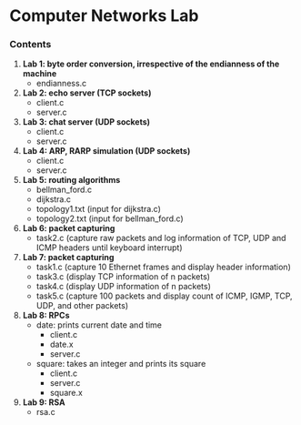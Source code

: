 # Computer Networks Lab

### Contents
1. **Lab 1: byte order conversion, irrespective of the endianness of the machine**
   - endianness.c
2. **Lab 2: echo server (TCP sockets)**
   - client.c
   - server.c
3. **Lab 3: chat server (UDP sockets)**
   - client.c
   - server.c
4. **Lab 4: ARP, RARP simulation (UDP sockets)**
   - client.c
   - server.c
5. **Lab 5: routing algorithms**
   - bellman_ford.c
   - dijkstra.c
   - topology1.txt (input for dijkstra.c)
   - topology2.txt (input for bellman_ford.c)
6. **Lab 6: packet capturing**
   - task2.c (capture raw packets and log information of TCP, UDP and ICMP headers until keyboard interrupt)
7. **Lab 7: packet capturing**
   - task1.c (capture 10 Ethernet frames and display header information)
   - task3.c (display TCP information of n packets)
   - task4.c (display UDP information of n packets)
   - task5.c (capture 100 packets and display count of ICMP, IGMP, TCP, UDP, and other packets)
8. **Lab 8: RPCs**
   - date: prints current date and time
     - client.c
     - date.x
     - server.c
   - square: takes an integer and prints its square
     - client.c
     - server.c
     - square.x
9. **Lab 9: RSA**
   - rsa.c